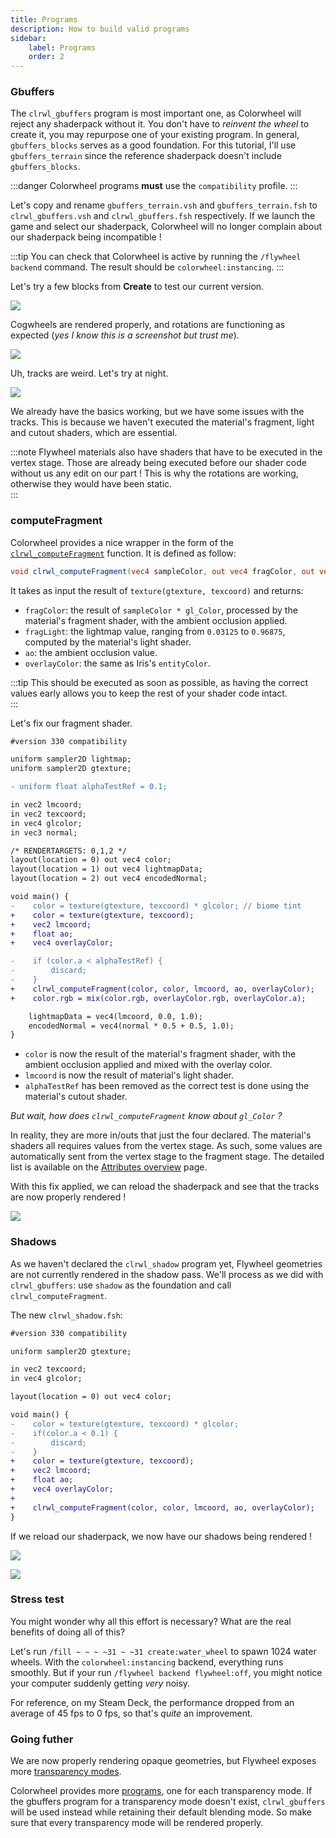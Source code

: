 ```yaml
---
title: Programs
description: How to build valid programs
sidebar:
    label: Programs
    order: 2
---
```


### Gbuffers

The `clrwl_gbuffers` program is most important one, as Colorwheel will reject any shaderpack without it. You don't have to *reinvent the wheel* to create it, you may repurpose one of your existing program. In general, `gbuffers_blocks` serves as a good foundation. For this tutorial, I'll use `gbuffers_terrain` since the reference shaderpack doesn't include `gbuffers_blocks`.  

:::danger
Colorwheel programs **must** use the `compatibility` profile.
:::

Let's copy and rename `gbuffers_terrain.vsh` and `gbuffers_terrain.fsh` to `clrwl_gbuffers.vsh` and `clrwl_gbuffers.fsh` respectively. If we launch the game and select our shaderpack, Colorwheel will no longer complain about our shaderpack being incompatible !  

:::tip
You can check that Colorwheel is active by running the `/flywheel backend` command. The result should be `colorwheel:instancing`. 
:::

Let's try a few blocks from **Create** to test our current version.  

![](../../../../assets/tutorial/cogwheels.png)

Cogwheels are rendered properly, and rotations are functioning as expected (*yes I know this is a screenshot but trust me*).

![](../../../../assets/tutorial/unlit_tracks_at_day.png)

Uh, tracks are weird. Let's try at night.

![](../../../../assets/tutorial/unlit_tracks_at_night.png)

We already have the basics working, but we have some issues with the tracks. This is because we haven't executed the material's fragment, light and cutout shaders, which are essential. 

:::note
Flywheel materials also have shaders that have to be executed in the vertex stage. Those are already being executed before our shader code without us any edit on our part ! This is why the rotations are working, otherwise they would have been static.  
:::

### computeFragment

Colorwheel provides a nice wrapper in the form of the [`clrwl_computeFragment`](/colorwheel/reference/miscellaneous/computefragment.md) function. It is defined as follow:
```glsl
void clrwl_computeFragment(vec4 sampleColor, out vec4 fragColor, out vec2 fragLight, out float ao, out vec4 overlayColor);
```

It takes as input the result of `texture(gtexture, texcoord)` and returns:   
* `fragColor`: the result of `sampleColor * gl_Color`, processed by the material's fragment shader, with the ambient occlusion applied.  
* `fragLight`: the lightmap value, ranging from `0.03125` to `0.96875`, computed by the material's light shader.  
* `ao`: the ambient occlusion value.  
* `overlayColor`: the same as Iris's `entityColor`.  

:::tip
This should be executed as soon as possible, as having the correct values early allows you to keep the rest of your shader code intact.  
:::

Let's fix our fragment shader.  

```diff
#version 330 compatibility

uniform sampler2D lightmap;
uniform sampler2D gtexture;

- uniform float alphaTestRef = 0.1;

in vec2 lmcoord;
in vec2 texcoord;
in vec4 glcolor;
in vec3 normal;

/* RENDERTARGETS: 0,1,2 */
layout(location = 0) out vec4 color;
layout(location = 1) out vec4 lightmapData;
layout(location = 2) out vec4 encodedNormal;

void main() {
-    color = texture(gtexture, texcoord) * glcolor; // biome tint
+    color = texture(gtexture, texcoord);
+    vec2 lmcoord;
+    float ao;
+    vec4 overlayColor;

-    if (color.a < alphaTestRef) {
-        discard;
-    }
+    clrwl_computeFragment(color, color, lmcoord, ao, overlayColor);
+    color.rgb = mix(color.rgb, overlayColor.rgb, overlayColor.a);

    lightmapData = vec4(lmcoord, 0.0, 1.0);
    encodedNormal = vec4(normal * 0.5 + 0.5, 1.0);
}
```

- `color` is now the result of the material's fragment shader, with the ambient occlusion applied and mixed with the overlay color.
- `lmcoord` is now the result of material's light shader.
- `alphaTestRef` has been removed as the correct test is done using the material's cutout shader.  

*But wait, how does `clrwl_computeFragment` know about `gl_Color` ?*

In reality, they are more in/outs that just the four declared. The material's shaders all requires values from the vertex stage. As such, some values are automatically sent from the vertex stage to the fragment stage. The detailed list is available on the [Attributes overview](/colorwheel/reference/attributes/overview/#inouts) page.  

With this fix applied, we can reload the shaderpack and see that the tracks are now properly rendered !

![](../../../../assets/tutorial/lit_tracks_at_night.png)

### Shadows

As we haven't declared the `clrwl_shadow` program yet, Flywheel geometries are not currently rendered in the shadow pass. We'll process as we did with `clrwl_gbuffers`: use `shadow` as the foundation and call `clrwl_computeFragment`.

The new `clrwl_shadow.fsh`:

```diff
#version 330 compatibility

uniform sampler2D gtexture;

in vec2 texcoord;
in vec4 glcolor;

layout(location = 0) out vec4 color;

void main() {
-    color = texture(gtexture, texcoord) * glcolor;
-    if(color.a < 0.1) {
-        discard;
-    }
+    color = texture(gtexture, texcoord);
+    vec2 lmcoord;
+    float ao;
+    vec4 overlayColor;
+
+    clrwl_computeFragment(color, color, lmcoord, ao, overlayColor);
}
```

If we reload our shaderpack, we now have our shadows being rendered !

![](../../../../assets/tutorial/waterwheel_shadow.png)

![](../../../../assets/tutorial/colored_shadow.png)

### Stress test

You might wonder why all this effort is necessary? What are the real benefits of doing all of this?

Let's run `/fill ~ ~ ~ ~31 ~ ~31 create:water_wheel` to spawn 1024 water wheels. With the `colorwheel:instancing` backend, everything runs smoothly. But if your run `/flywheel backend flywheel:off`, you might notice your computer suddenly getting *very* noisy.  

For reference, on my Steam Deck, the performance dropped from an average of 45 fps to 0 fps, so that's *quite* an improvement.

### Going futher

We are now properly rendering opaque geometries, but Flywheel exposes more [transparency modes](https://github.com/Engine-Room/Flywheel/blob/dc5bc8e64976c69b38abb6965d5cd9033e5a8808/common/src/api/java/dev/engine_room/flywheel/api/material/Transparency.java).  

Colorwheel provides more [programs](/colorwheel/reference/miscellaneous/programs/), one for each transparency mode. If the gbuffers program for a transparency mode doesn't exist, `clrwl_gbuffers` will be used instead while retaining their default blending mode. So make sure that every transparency mode will be rendered properly.
